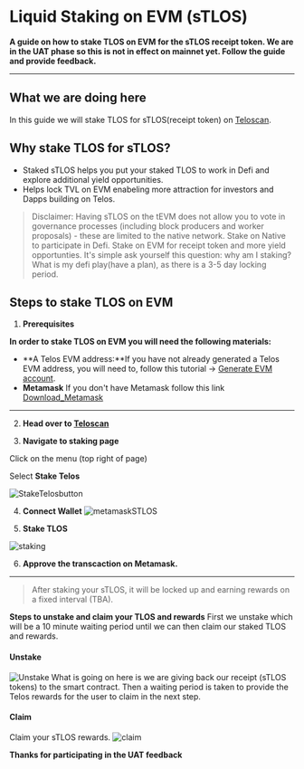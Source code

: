 # Liquid Staking on EVM (sTLOS)

__A guide on how to stake TLOS on EVM for the sTLOS receipt token. We are in the UAT phase so this is not in effect on mainnet yet. Follow the guide and provide feedback.__

-------   --                    ------

## What we are doing here
In this guide we will stake TLOS for sTLOS(receipt token) on [Teloscan](http://teloscan.io).

## Why stake TLOS for sTLOS?
- Staked sTLOS helps you put your staked TLOS to work in Defi and explore additional yield opportunities.
- Helps lock TVL on EVM enabeling more attraction for investors and Dapps building on Telos. 

> Disclaimer: Having sTLOS on the tEVM does not allow you to vote in governance processes (including block producers and worker proposals) - these are limited to the native network. Stake on Native to participate in Defi. Stake on EVM for receipt token and more yield opportunties. It's simple ask yourself this question: why am I staking? What is my defi play(have a plan), as there is a 3-5 day locking period.

## Steps to stake TLOS on EVM
1. **Prerequisites**

__In order to stake TLOS on EVM you will need the following materials:__
- **A Telos EVM address:**If you have not already generated a Telos EVM address, you will need to, follow this tutorial -> [Generate EVM account](https://help.telos.net/evm/creating-a-tevm-address).
- **Metamask** If you don't have Metamask follow this link [Download_Metamask](https://metamask.io/download/)

------        ---           --------- 
2. **Head over to [Teloscan](https://www.teloscan.io)**
 

3. **Navigate to staking page**

Click on the menu (top right of page)

Select **Stake Telos**

![StakeTelosbutton](/img/StakeTelosbutton.png)

4. **Connect Wallet** 
![metamaskSTLOS](/img/metamaskSTLOS.png)


 5. **Stake TLOS**

 ![staking](/img/stake-on-evm.png)

 6. **Approve the transcaction on Metamask.**
 

-------        --                    ------ 
 > After staking your sTLOS, it will be locked up and earning rewards on a fixed interval (TBA).
 
**Steps to unstake and claim your TLOS and rewards**
First we unstake which will be a 10 minute waiting period until we can then claim our staked TLOS and rewards.

#### Unstake
![Unstake](/img/unstake.png)
What is going on here is we are giving back our receipt (sTLOS tokens) to the smart contract. Then a waiting period is taken to provide the Telos rewards for the user to claim in the next step. 

#### Claim

Claim your sTLOS rewards. 
![claim](/img/claim_tlos.png)


**Thanks for participating in the UAT feedback**